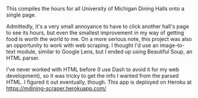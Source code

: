 This compiles the hours for all University of Michigan Dining Halls onto a single page.

Admittedly, it's a very small annoyance to have to click another hall's page to see its hours, but even the smallest improvement in my way of getting food is worth the world to me. On a more serious note, this project was also an opportunity to work with web scraping. I thought I'd use an image-to-text module, similar to Google Lens, but I ended up using Beautiful Soup, an HTML parser.

I've never worked with HTML before (I use Dash to avoid it for my web development), so it was tricky to get the info I wanted from the parsed HTML. I figured it out eventually, though. This app is deployed on Heroku at https://mdining-scraper.herokuapp.com/
